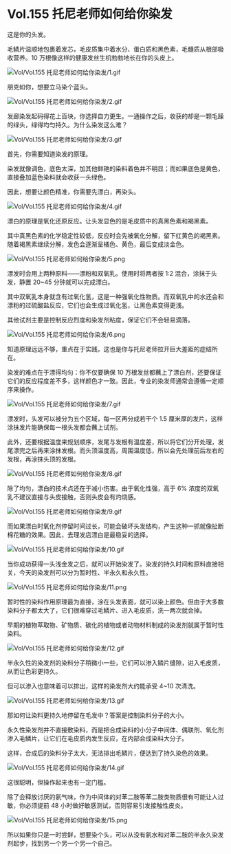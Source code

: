 # Vol.155 托尼老师如何给你染发

这是你的头发。

毛鳞片温顺地包裹着发芯，毛皮质集中着水分、蛋白质和黑色素，毛髓质从根部吸收营养。10 万根像这样的健康发丝生机勃勃地长在你的头皮上。

![Vol/Vol.155 托尼老师如何给你染发/1.gif](https://cdn.jsdelivr.net/gh/just-prog/static/image/Vol/Vol.155%20托尼老师如何给你染发/1.gif)

朋克如你，想要立马染个蓝头。

![Vol/Vol.155 托尼老师如何给你染发/2.gif](https://cdn.jsdelivr.net/gh/just-prog/static/image/Vol/Vol.155%20托尼老师如何给你染发/2.gif)

发廊染发起码得花上百块，你选择自力更生。一通操作之后，收获的却是一颗毛躁的绿头，绿得均匀持久。为什么染发这么难？

![Vol/Vol.155 托尼老师如何给你染发/3.gif](https://cdn.jsdelivr.net/gh/just-prog/static/image/Vol/Vol.155%20托尼老师如何给你染发/3.gif)

首先，你需要知道染发的原理。

染发就像调色，底色太深，加其他鲜艳的染料着色并不明显；而如果底色是黄色，直接叠加蓝色染料就会收获一头绿色。

因此，想要让颜色精准，你需要先漂白，再染头。

![Vol/Vol.155 托尼老师如何给你染发/4.gif](https://cdn.jsdelivr.net/gh/just-prog/static/image/Vol/Vol.155%20托尼老师如何给你染发/4.gif)

漂白的原理是氧化还原反应。让头发显色的是毛皮质中的真黑色素和褐黑素。

其中真黑色素的化学稳定性较低，反应时会先被氧化分解，留下红黄色的褐黑素。随着褐黑素继续分解，发色会逐渐呈橘色、黄色，最后变成淡金色。

![Vol/Vol.155 托尼老师如何给你染发/5.png](https://cdn.jsdelivr.net/gh/just-prog/static/image/Vol/Vol.155%20托尼老师如何给你染发/5.png)

漂发时会用上两种原料——漂粉和双氧乳。使用时将两者按 1:2 混合，涂抹于头发，静置 20\~45 分钟就可以完成漂白。

其中双氧乳本身就含有过氧化氢，这是一种强氧化性物质。而双氧乳中的水还会和漂粉的过硫酸盐反应，它们也会生成过氧化氢，让黑色素变得更浅。

其他试剂主要是控制反应烈度和染发剂粘度，保证它们不会轻易滴落。

![Vol/Vol.155 托尼老师如何给你染发/6.png](https://cdn.jsdelivr.net/gh/just-prog/static/image/Vol/Vol.155%20托尼老师如何给你染发/6.png)

知道原理远远不够，重点在于实践，这也是你与托尼老师拉开巨大差距的症结所在。

染发的难点在于漂得均匀：你不仅要确保 10 万根发丝都蘸上了漂白剂，还要保证它们的反应程度差不多，这样颜色才一致。因此，专业的染发师通常会遵循一定顺序来操作。

![Vol/Vol.155 托尼老师如何给你染发/7.gif](https://cdn.jsdelivr.net/gh/just-prog/static/image/Vol/Vol.155%20托尼老师如何给你染发/7.gif)

漂发时，头发可以被分为五个区域，每一区再分成若干个 1.5 厘米厚的发片，这样涂抹发片能确保每一根头发都会蘸上试剂。

此外，还要根据温度来规划顺序，发尾与发根有温度差，所以将它们分开处理，发尾漂完之后再来涂抹发根。而头顶温度高，周围温度低，所以会先处理前后左右的发根，再涂抹头顶的发根。

![Vol/Vol.155 托尼老师如何给你染发/8.gif](https://cdn.jsdelivr.net/gh/just-prog/static/image/Vol/Vol.155%20托尼老师如何给你染发/8.gif)

除了均匀，漂白的技术点还在于减小伤害。由于氧化性强，高于 6% 浓度的双氧乳不建议直接与头皮接触，否则头皮会有灼烧感。

![Vol/Vol.155 托尼老师如何给你染发/9.gif](https://cdn.jsdelivr.net/gh/just-prog/static/image/Vol/Vol.155%20托尼老师如何给你染发/9.gif)

而如果漂白时氧化剂停留时间过长，可能会破坏头发结构，产生这种一抓就像扯断棉花糖的效果。因此，去理发店漂白是最稳妥的选择。

![Vol/Vol.155 托尼老师如何给你染发/10.gif](https://cdn.jsdelivr.net/gh/just-prog/static/image/Vol/Vol.155%20托尼老师如何给你染发/10.gif)

当你成功获得一头浅金发之后，就可以开始染发了。染发的持久时间和原料直接相关，今天的染发剂可以分为暂时性、半永久和永久性。

![Vol/Vol.155 托尼老师如何给你染发/11.png](https://cdn.jsdelivr.net/gh/just-prog/static/image/Vol/Vol.155%20托尼老师如何给你染发/11.png)

暂时性的染料作用原理最为直接，涂在头发表面，就可以染上颜色。但由于大多数染料分子都太大了，它们很难穿过毛鳞片、进入毛皮质，洗一两次就会掉。

早期的植物萃取物、矿物质、碳化的植物或者动物材料制成的染发剂就属于暂时性染料。

![Vol/Vol.155 托尼老师如何给你染发/12.gif](https://cdn.jsdelivr.net/gh/just-prog/static/image/Vol/Vol.155%20托尼老师如何给你染发/12.gif)

半永久性的染发剂的染料分子稍微小一些，它们可以渗入鳞片缝隙，进入毛皮质，从而让色彩更持久。

但可以渗入也意味着可以排出，这样的染发剂大约能承受 4\~10 次清洗。

![Vol/Vol.155 托尼老师如何给你染发/13.gif](https://cdn.jsdelivr.net/gh/just-prog/static/image/Vol/Vol.155%20托尼老师如何给你染发/13.gif)

那如何让染料更持久地停留在毛发中？答案是控制染料分子的大小。

永久性染发剂并不直接敷染料，而是把合成染料的小分子中间体、偶联剂、氧化剂渗入毛鳞片，让它们在毛皮质内发生反应，在内部合成染料大分子。

这样，合成后的染料分子太大，无法排出毛鳞片，便达到了持久染色的效果。

![Vol/Vol.155 托尼老师如何给你染发/14.gif](https://cdn.jsdelivr.net/gh/just-prog/static/image/Vol/Vol.155%20托尼老师如何给你染发/14.gif)

这很聪明，但操作起来也有一定门槛。

除了会释放讨厌的氨气味，作为中间体的对苯二胺等苯二胺类物质很有可能让人过敏，你必须提前 48 小时做好敏感测试，否则容易引发接触性皮炎。

![Vol/Vol.155 托尼老师如何给你染发/15.png](https://cdn.jsdelivr.net/gh/just-prog/static/image/Vol/Vol.155%20托尼老师如何给你染发/15.png)

所以如果你只是一时尝鲜，想要染个头，可以从没有氨水和对苯二胺的半永久染发剂起步，找到另一个另一个另一个自己。
